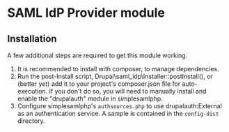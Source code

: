 # SAML IdP Provider module

## Installation
A few additional steps are required to get this module working.

1. It is recommended to install with composer, to manage dependencies.
1. Run the post-Install script, Drupal\saml_idp\Installer::postInstall(), or
  (better yet) add it to your project's composer.json file for auto-execution.
  If you don't do so, you will need to manually install and enable the "drupalauth"
  module in simplesamlphp.
1. Configure simplesamlphp's `authsources.php` to use drupalauth:External as an
  authentication service. A sample is contained in the `config-dist` directory.
